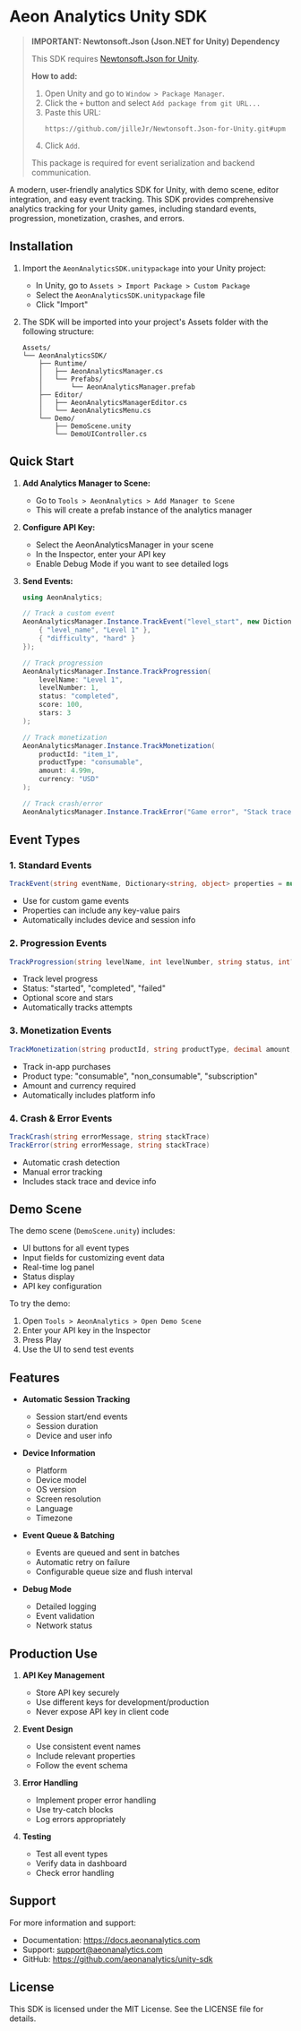 # Aeon Analytics Unity SDK

> **IMPORTANT: Newtonsoft.Json (Json.NET for Unity) Dependency**
>
> This SDK requires [Newtonsoft.Json for Unity](https://github.com/jilleJr/Newtonsoft.Json-for-Unity).
> 
> **How to add:**
> 1. Open Unity and go to `Window > Package Manager`.
> 2. Click the `+` button and select `Add package from git URL...`
> 3. Paste this URL:
>    ```
>    https://github.com/jilleJr/Newtonsoft.Json-for-Unity.git#upm
>    ```
> 4. Click `Add`.
>
> This package is required for event serialization and backend communication.

A modern, user-friendly analytics SDK for Unity, with demo scene, editor integration, and easy event tracking. This SDK provides comprehensive analytics tracking for your Unity games, including standard events, progression, monetization, crashes, and errors.

## Installation

1. Import the `AeonAnalyticsSDK.unitypackage` into your Unity project:
   - In Unity, go to `Assets > Import Package > Custom Package`
   - Select the `AeonAnalyticsSDK.unitypackage` file
   - Click "Import"

2. The SDK will be imported into your project's Assets folder with the following structure:
   ```
   Assets/
   └── AeonAnalyticsSDK/
       ├── Runtime/
       │   ├── AeonAnalyticsManager.cs
       │   └── Prefabs/
       │       └── AeonAnalyticsManager.prefab
       ├── Editor/
       │   ├── AeonAnalyticsManagerEditor.cs
       │   └── AeonAnalyticsMenu.cs
       └── Demo/
           ├── DemoScene.unity
           └── DemoUIController.cs
   ```

## Quick Start

1. **Add Analytics Manager to Scene:**
   - Go to `Tools > AeonAnalytics > Add Manager to Scene`
   - This will create a prefab instance of the analytics manager

2. **Configure API Key:**
   - Select the AeonAnalyticsManager in your scene
   - In the Inspector, enter your API key
   - Enable Debug Mode if you want to see detailed logs

3. **Send Events:**
   ```csharp
   using AeonAnalytics;

   // Track a custom event
   AeonAnalyticsManager.Instance.TrackEvent("level_start", new Dictionary<string, object> {
       { "level_name", "Level 1" },
       { "difficulty", "hard" }
   });

   // Track progression
   AeonAnalyticsManager.Instance.TrackProgression(
       levelName: "Level 1",
       levelNumber: 1,
       status: "completed",
       score: 100,
       stars: 3
   );

   // Track monetization
   AeonAnalyticsManager.Instance.TrackMonetization(
       productId: "item_1",
       productType: "consumable",
       amount: 4.99m,
       currency: "USD"
   );

   // Track crash/error
   AeonAnalyticsManager.Instance.TrackError("Game error", "Stack trace");
   ```

## Event Types

### 1. Standard Events
```csharp
TrackEvent(string eventName, Dictionary<string, object> properties = null)
```
- Use for custom game events
- Properties can include any key-value pairs
- Automatically includes device and session info

### 2. Progression Events
```csharp
TrackProgression(string levelName, int levelNumber, string status, int? score = null, int? stars = null)
```
- Track level progress
- Status: "started", "completed", "failed"
- Optional score and stars
- Automatically tracks attempts

### 3. Monetization Events
```csharp
TrackMonetization(string productId, string productType, decimal amount, string currency)
```
- Track in-app purchases
- Product type: "consumable", "non_consumable", "subscription"
- Amount and currency required
- Automatically includes platform info

### 4. Crash & Error Events
```csharp
TrackCrash(string errorMessage, string stackTrace)
TrackError(string errorMessage, string stackTrace)
```
- Automatic crash detection
- Manual error tracking
- Includes stack trace and device info

## Demo Scene

The demo scene (`DemoScene.unity`) includes:
- UI buttons for all event types
- Input fields for customizing event data
- Real-time log panel
- Status display
- API key configuration

To try the demo:
1. Open `Tools > AeonAnalytics > Open Demo Scene`
2. Enter your API key in the Inspector
3. Press Play
4. Use the UI to send test events

## Features

- **Automatic Session Tracking**
  - Session start/end events
  - Session duration
  - Device and user info

- **Device Information**
  - Platform
  - Device model
  - OS version
  - Screen resolution
  - Language
  - Timezone

- **Event Queue & Batching**
  - Events are queued and sent in batches
  - Automatic retry on failure
  - Configurable queue size and flush interval

- **Debug Mode**
  - Detailed logging
  - Event validation
  - Network status

## Production Use

1. **API Key Management**
   - Store API key securely
   - Use different keys for development/production
   - Never expose API key in client code

2. **Event Design**
   - Use consistent event names
   - Include relevant properties
   - Follow the event schema

3. **Error Handling**
   - Implement proper error handling
   - Use try-catch blocks
   - Log errors appropriately

4. **Testing**
   - Test all event types
   - Verify data in dashboard
   - Check error handling

## Support

For more information and support:
- Documentation: https://docs.aeonanalytics.com
- Support: support@aeonanalytics.com
- GitHub: https://github.com/aeonanalytics/unity-sdk

## License

This SDK is licensed under the MIT License. See the LICENSE file for details. 